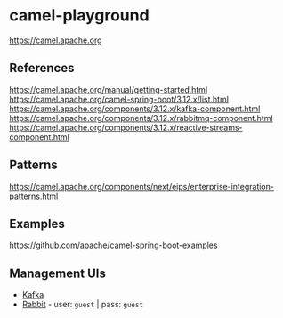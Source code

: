 # camel-playground
https://camel.apache.org

## References
https://camel.apache.org/manual/getting-started.html
https://camel.apache.org/camel-spring-boot/3.12.x/list.html
https://camel.apache.org/components/3.12.x/kafka-component.html
https://camel.apache.org/components/3.12.x/rabbitmq-component.html
https://camel.apache.org/components/3.12.x/reactive-streams-component.html

## Patterns
https://camel.apache.org/components/next/eips/enterprise-integration-patterns.html

## Examples
https://github.com/apache/camel-spring-boot-examples

## Management UIs
- [Kafka][kafka-mng]
- [Rabbit][rabbit-mng] - user: `guest` | pass: `guest`

[kafka]: https://kafka.apache.org
[rabbit]: https://www.rabbitmq.com

[kafka-mng]: http://localhost:9000
[rabbit-mng]: http://localhost:15672
